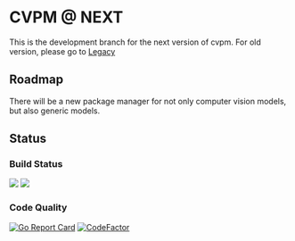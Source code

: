 # CVPM @ NEXT


This is the development branch for the next version of cvpm. For old version, please go to [Legacy](https://github.com/autoai-org/CVPM/tree/7ca7692631820b3846368502da7a5cea3569a095)

## Roadmap

There will be a new package manager for not only computer vision models, but also generic models.

## Status

### Build Status

![](https://github.com/autoai-org/CVPM/workflows/cmd/badge.svg)
![](https://github.com/autoai-org/CVPM/workflows/dashboard/badge.svg)

### Code Quality
[![Go Report Card](https://goreportcard.com/badge/github.com/autoai-org/CVPM)](https://goreportcard.com/report/github.com/autoai-org/CVPM)
[![CodeFactor](https://www.codefactor.io/repository/github/autoai-org/cvpm/badge)](https://www.codefactor.io/repository/github/autoai-org/cvpm)